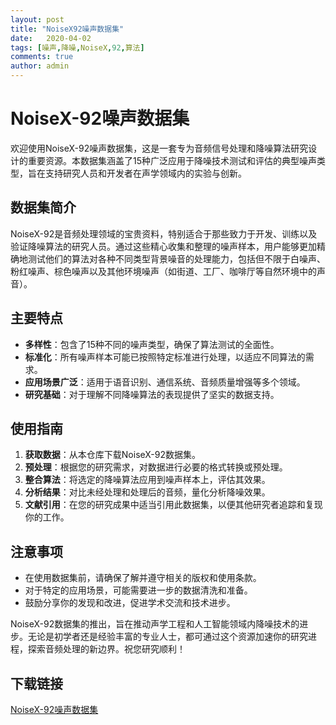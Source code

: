 ```yaml
---
layout: post
title: "NoiseX92噪声数据集"
date:   2020-04-02
tags: [噪声,降噪,NoiseX,92,算法]
comments: true
author: admin
---
```

# NoiseX-92噪声数据集

欢迎使用NoiseX-92噪声数据集，这是一套专为音频信号处理和降噪算法研究设计的重要资源。本数据集涵盖了15种广泛应用于降噪技术测试和评估的典型噪声类型，旨在支持研究人员和开发者在声学领域内的实验与创新。

## 数据集简介

NoiseX-92是音频处理领域的宝贵资料，特别适合于那些致力于开发、训练以及验证降噪算法的研究人员。通过这些精心收集和整理的噪声样本，用户能够更加精确地测试他们的算法对各种不同类型背景噪音的处理能力，包括但不限于白噪声、粉红噪声、棕色噪声以及其他环境噪声（如街道、工厂、咖啡厅等自然环境中的声音）。

## 主要特点

- **多样性**：包含了15种不同的噪声类型，确保了算法测试的全面性。
- **标准化**：所有噪声样本可能已按照特定标准进行处理，以适应不同算法的需求。
- **应用场景广泛**：适用于语音识别、通信系统、音频质量增强等多个领域。
- **研究基础**：对于理解不同降噪算法的表现提供了坚实的数据支持。

## 使用指南

1. **获取数据**：从本仓库下载NoiseX-92数据集。
2. **预处理**：根据您的研究需求，对数据进行必要的格式转换或预处理。
3. **整合算法**：将选定的降噪算法应用到噪声样本上，评估其效果。
4. **分析结果**：对比未经处理和处理后的音频，量化分析降噪效果。
5. **文献引用**：在您的研究成果中适当引用此数据集，以便其他研究者追踪和复现你的工作。

## 注意事项

- 在使用数据集前，请确保了解并遵守相关的版权和使用条款。
- 对于特定的应用场景，可能需要进一步的数据清洗和准备。
- 鼓励分享你的发现和改进，促进学术交流和技术进步。

NoiseX-92数据集的推出，旨在推动声学工程和人工智能领域内降噪技术的进步。无论是初学者还是经验丰富的专业人士，都可通过这个资源加速你的研究进程，探索音频处理的新边界。祝您研究顺利！

## 下载链接

[NoiseX-92噪声数据集](https://pan.quark.cn/s/0b0c5557c1ec)
